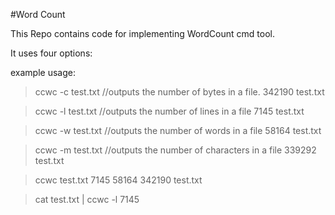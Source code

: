 #Word Count


This Repo contains code for implementing WordCount cmd tool.

It uses four options:

example usage:

>ccwc -c test.txt   //outputs the number of bytes in a file.
> 342190 test.txt


>ccwc -l test.txt   //outputs the number of lines in a file
> 7145 test.txt


>ccwc -w test.txt   //outputs the number of words in a file
> 58164 test.txt


>ccwc -m test.txt   //outputs the number of characters in a file
> 339292 test.txt


>ccwc test.txt
> 7145   58164  342190 test.txt


>cat test.txt | ccwc -l
> 7145

